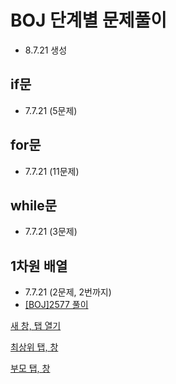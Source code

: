 # BOJ 단계별 문제풀이
* 8.7.21 생성

## if문
* 7.7.21 (5문제)

## for문
* 7.7.21 (11문제)

## while문
* 7.7.21 (3문제)

## 1차원 배열
* 7.7.21 (2문제, 2번까지)
* <a href="https://velog.io/@ljc8721/BOJ" target="_blank">[BOJ]2577 풀이</a>

<a href="http://codeomni.tistory.com/" target="_blank">새 창, 탭 열기</a>

<a href="http://codeomni.tistory.com/" target="_top">최상위 탭, 창</a>


<a href="http://codeomni.tistory.com/" target="_parent">부모 탭, 창</a>



